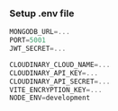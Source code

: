 


### Setup .env file

```js
MONGODB_URL=...
PORT=5001
JWT_SECRET=...

CLOUDINARY_CLOUD_NAME=...
CLOUDINARY_API_KEY=...
CLOUDINARY_API_SECRET=...
VITE_ENCRYPTION_KEY=...
NODE_ENV=development
```
